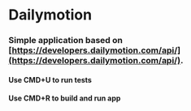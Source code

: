 # Dailymotion

### Simple application based on [https://developers.dailymotion.com/api/](https://developers.dailymotion.com/api/). 

#### Use CMD+U to run tests
#### Use CMD+R to build and run app
